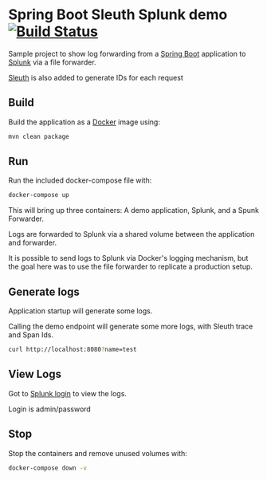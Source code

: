 # Spring Boot Sleuth Splunk demo  [![Build Status](https://travis-ci.com/barrycommins/spring-boot-splunk-sleuth-demo.svg?branch=master)](https://travis-ci.com/barrycommins/spring-boot-splunk-sleuth-demo)
Sample project to show log forwarding from a [Spring Boot](https://projects.spring.io/spring-boot/) application to [Splunk](https://www.splunk.com/) via a file forwarder.

[Sleuth](https://cloud.spring.io/spring-cloud-sleuth/) is also added to generate IDs for each request

## Build

Build the application as a [Docker](https://www.docker.com/) image using:

```bash
mvn clean package
```

## Run

Run the included docker-compose file with:

```bash
docker-compose up
```

This will bring up three containers: A demo application, Splunk, and a Spunk Forwarder.

Logs are forwarded to Splunk via a shared volume between the application and forwarder.

It is possible to send logs to Splunk via Docker's logging mechanism, but the goal here was to use the file forwarder to replicate a production setup.


## Generate logs

Application startup will generate some logs.

Calling the demo endpoint will generate some more logs, with Sleuth trace and Span Ids.

```bash
curl http://localhost:8080?name=test
```

## View Logs

Got to [Splunk login](http://localhost:8000) to view the logs.

Login is admin/password

## Stop

Stop the containers and remove unused volumes with:

```bash
docker-compose down -v
```
